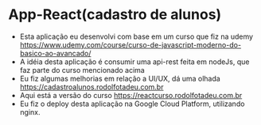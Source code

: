 # App-React(cadastro de alunos)
* Esta aplicação eu desenvolvi com base em um curso que fiz na udemy https://www.udemy.com/course/curso-de-javascript-moderno-do-basico-ao-avancado/ 
* A idéia desta aplicação é consumir uma api-rest feita em nodeJs, que faz parte do curso mencionado acima
* Eu fiz algumas melhorias em relação a UI/UX, dá uma olhada https://cadastroalunos.rodolfotadeu.com.br
* Aqui está a versão do curso https://reactcurso.rodolfotadeu.com.br
* Eu fiz o deploy desta aplicação na Google Cloud Platform, utilizando nginx.
